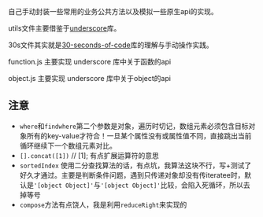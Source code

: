 自己手动封装一些常用的业务公共方法以及模拟一些原生api的实现。

utils文件主要借鉴于<a href="https://github.com/jashkenas/underscore">underscore</a>库。

30s文件其实就是<a href="https://github.com/30-seconds/30-seconds-of-code">30-seconds-of-code</a>库的理解与手动操作实践。

function.js 主要实现 underscore 库中关于函数的api

object.js 主要实现 underscore 库中关于object的api


## 注意

- `where`和`findwhere`第二个参数是对象，遍历时切记，数组元素必须包含目标对象所有的key-value才符合！一旦某个属性没有或属性值不同，直接跳出当前循环继续下一个数组元素对比。
- `[].concat([1])` // [1]; 有点扩展运算符的意思
- `sortedIndex` 使用二分查找算法的话，有点坑，我算法这块不行，写+测试了好久才通过。主要是判断条件问题，遇到只传递对象却没有传iteratee时，默认是`'[object Object]'`与`'[object Object]'`比较，会陷入死循环，所以去掉等号
- `compose`方法有点饶人，我是利用`reduceRight`来实现的